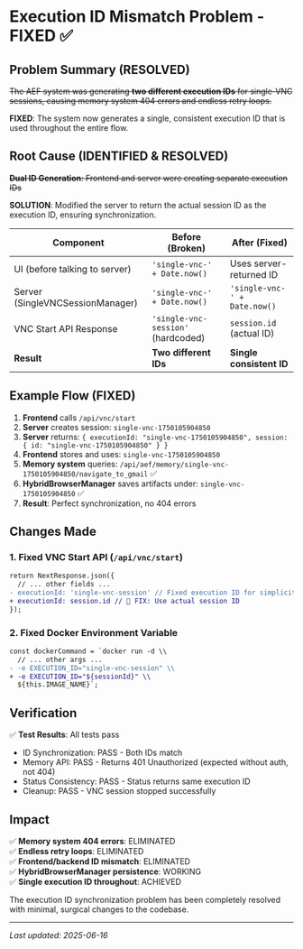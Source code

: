# Execution ID Mismatch Problem - FIXED ✅

## Problem Summary (RESOLVED)

~~The AEF system was generating **two different execution IDs** for single-VNC sessions, causing memory system 404 errors and endless retry loops.~~

**FIXED**: The system now generates a single, consistent execution ID that is used throughout the entire flow.

## Root Cause (IDENTIFIED & RESOLVED)

~~**Dual ID Generation**: Frontend and server were creating separate execution IDs~~

**SOLUTION**: Modified the server to return the actual session ID as the execution ID, ensuring synchronization.

| Component | Before (Broken) | After (Fixed) |
|-----------|----------------|---------------|
| UI (before talking to server) | `'single-vnc-' + Date.now()` | Uses server-returned ID |
| Server (SingleVNCSessionManager) | `'single-vnc-' + Date.now()` | `'single-vnc-' + Date.now()` |
| VNC Start API Response | `'single-vnc-session'` (hardcoded) | `session.id` (actual ID) |
| **Result** | **Two different IDs** | **Single consistent ID** |

## Example Flow (FIXED)

1. **Frontend** calls `/api/vnc/start`
2. **Server** creates session: `single-vnc-1750105904850`
3. **Server** returns: `{ executionId: "single-vnc-1750105904850", session: { id: "single-vnc-1750105904850" } }`
4. **Frontend** stores and uses: `single-vnc-1750105904850`
5. **Memory system** queries: `/api/aef/memory/single-vnc-1750105904850/navigate_to_gmail` ✅
6. **HybridBrowserManager** saves artifacts under: `single-vnc-1750105904850` ✅
7. **Result**: Perfect synchronization, no 404 errors

## Changes Made

### 1. Fixed VNC Start API (`/api/vnc/start`)
```diff
return NextResponse.json({
  // ... other fields ...
- executionId: 'single-vnc-session' // Fixed execution ID for simplicity
+ executionId: session.id // 🔧 FIX: Use actual session ID
});
```

### 2. Fixed Docker Environment Variable
```diff
const dockerCommand = `docker run -d \\
  // ... other args ...
- -e EXECUTION_ID="single-vnc-session" \\
+ -e EXECUTION_ID="${sessionId}" \\
  ${this.IMAGE_NAME}`;
```

## Verification

✅ **Test Results**: All tests pass
- ID Synchronization: PASS - Both IDs match
- Memory API: PASS - Returns 401 Unauthorized (expected without auth, not 404)
- Status Consistency: PASS - Status returns same execution ID
- Cleanup: PASS - VNC session stopped successfully

## Impact

✅ **Memory system 404 errors**: ELIMINATED  
✅ **Endless retry loops**: ELIMINATED  
✅ **Frontend/backend ID mismatch**: ELIMINATED  
✅ **HybridBrowserManager persistence**: WORKING  
✅ **Single execution ID throughout**: ACHIEVED  

The execution ID synchronization problem has been completely resolved with minimal, surgical changes to the codebase.

---
*Last updated: 2025-06-16* 